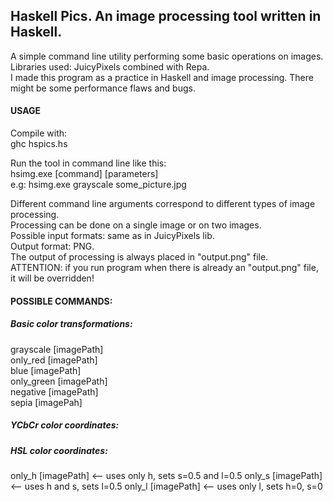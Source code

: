 ## Haskell Pics. An image processing tool written in Haskell.

A simple command line utility performing some basic operations on images.  
Libraries used: JuicyPixels combined with Repa.  
I made this program as a practice in Haskell and image processing. There might be some performance flaws and bugs.

#### USAGE

Compile with:  
ghc hspics.hs

Run the tool in command line like this:  
hsimg.exe [command] [parameters]  
e.g: hsimg.exe grayscale some_picture.jpg

Different command line arguments correspond to different types of image processing.  
Processing can be done on a single image or on two images.  
Possible input formats: same as in JuicyPixels lib.  
Output format: PNG.  
The output of processing is always placed in "output.png" file.  
ATTENTION: if you run program when there is already an "output.png" file, it will be overridden!  


#### POSSIBLE COMMANDS:

##### Basic color transformations:

grayscale [imagePath]  
only_red [imagePath]  
blue [imagePath]  
only_green [imagePath]  
negative [imagePath]  
sepia [imagePah] 

##### YCbCr color coordinates: 

##### HSL color coordinates: 
only_h [imagePath]  <-- uses only h, sets s=0.5 and l=0.5
only_s [imagePath]  <-- uses h and s, sets l=0.5
only_l [imagePath]  <-- uses only l, sets h=0, s=0